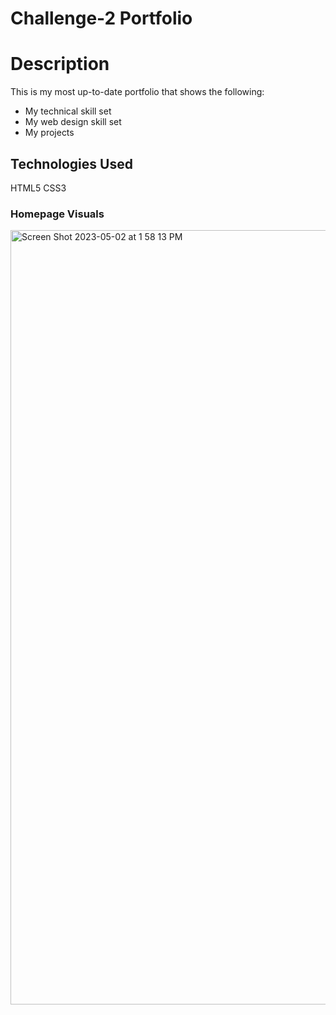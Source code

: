 # Challenge-2 Portfolio
# Description
This is my most up-to-date portfolio that shows the following:

- My technical skill set
- My web design skill set
- My projects

## Technologies Used
HTML5
CSS3 

### Homepage Visuals
<img width="1239" alt="Screen Shot 2023-05-02 at 1 58 13 PM" src="https://github.com/carolynlupi/Challenge-2-Portfolio/assets/128636588/7ad5f334-39f2-4a01-9a68-99e49b132730">
